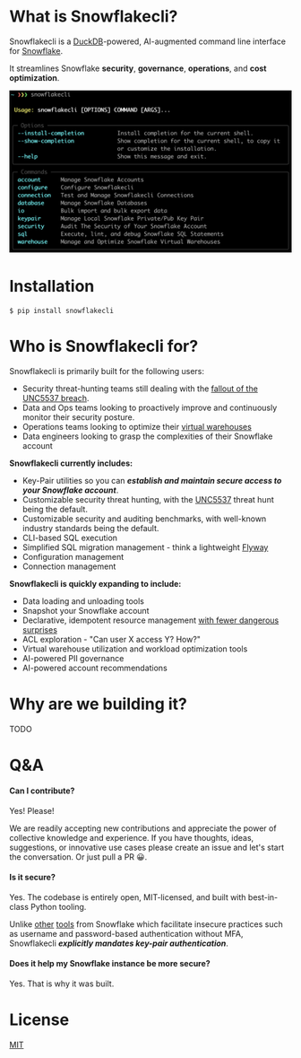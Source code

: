 # What is Snowflakecli?

Snowflakecli is a [DuckDB](https://duckdb.org/)-powered, AI-augmented command line interface for [Snowflake](https://www.snowflake.com/en/).

It streamlines Snowflake **security**, **governance**, **operations**, and **cost optimization**.

![snowflakecli](img/snowflakecli.png)


# Installation

    $ pip install snowflakecli
    

# Who is Snowflakecli for?

Snowflakecli is primarily built for the following users:

* Security threat-hunting teams still dealing with the [fallout of the UNC5537 breach](https://cloud.google.com/blog/topics/threat-intelligence/unc5537-snowflake-data-theft-extortion).
* Data and Ops teams looking to proactively improve and continuously monitor their security posture.
* Operations teams looking to optimize their [virtual warehouses](https://docs.snowflake.com/en/user-guide/warehouses)
* Data engineers looking to grasp the complexities of their Snowflake account

**Snowflakecli currently includes:**

* Key-Pair utilities so you can ***establish and maintain secure access to your Snowflake account***.
* Customizable security threat hunting, with the [UNC5537](https://cloud.google.com/blog/topics/threat-intelligence/unc5537-snowflake-data-theft-extortion) threat hunt being the default.
* Customizable security and auditing benchmarks, with well-known industry standards being the default.
* CLI-based SQL execution
* Simplified SQL migration management - think a lightweight [Flyway](https://www.red-gate.com/products/flyway/community/)
* Configuration management
* Connection management

**Snowflakecli is quickly expanding to include:**

* Data loading and unloading tools
* Snapshot your Snowflake account
* Declarative, idempotent resource management [with fewer dangerous surprises](https://github.com/Snowflake-Labs/terraform-provider-snowflake/issues?q=is%3Aopen+is%3Aissue+label%3Abug)
* ACL exploration - "Can user X access Y? How?"
* Virtual warehouse utilization and workload optimization tools
* AI-powered PII governance
* AI-powered account recommendations


# Why are we building it?

TODO

# Q&A

#### Can I contribute?

Yes! Please!

We are readily accepting new contributions and appreciate the power of collective knowledge and experience. If you have thoughts, ideas, suggestions, or innovative use cases please create an issue and let's start the conversation. Or just pull a PR 😀.

#### Is it secure?

Yes. The codebase is entirely open, MIT-licensed, and built with best-in-class Python tooling.

Unlike [other](https://docs.snowflake.com/en/user-guide/snowsql) [tools](https://docs.snowflake.com/en/developer-guide/snowflake-cli-v2/index) from Snowflake which facilitate insecure practices such as username and password-based authentication without MFA, Snowflakecli ***explicitly mandates key-pair authentication***. 

#### Does it help my Snowflake instance be more secure?

Yes. That is why it was built.

# License

[MIT](https://opensource.org/license/mit)
